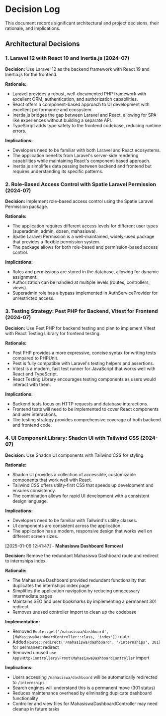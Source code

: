 # Decision Log

This document records significant architectural and project decisions, their rationale, and implications.

## Architectural Decisions

### 1. Laravel 12 with React 19 and Inertia.js (2024-07)

**Decision:** Use Laravel 12 as the backend framework with React 19 and Inertia.js for the frontend.

**Rationale:**
- Laravel provides a robust, well-documented PHP framework with excellent ORM, authentication, and authorization capabilities.
- React offers a component-based approach to UI development with excellent performance and ecosystem.
- Inertia.js bridges the gap between Laravel and React, allowing for SPA-like experiences without building a separate API.
- TypeScript adds type safety to the frontend codebase, reducing runtime errors.

**Implications:**
- Developers need to be familiar with both Laravel and React ecosystems.
- The application benefits from Laravel's server-side rendering capabilities while maintaining React's component-based approach.
- Inertia.js simplifies data passing between backend and frontend but requires understanding its specific patterns.

### 2. Role-Based Access Control with Spatie Laravel Permission (2024-07)

**Decision:** Implement role-based access control using the Spatie Laravel Permission package.

**Rationale:**
- The application requires different access levels for different user types (superadmin, admin, dosen, mahasiswa).
- Spatie Laravel Permission is a well-maintained, widely-used package that provides a flexible permission system.
- The package allows for both role-based and permission-based access control.

**Implications:**
- Roles and permissions are stored in the database, allowing for dynamic assignment.
- Authorization can be handled at multiple levels (routes, controllers, views).
- Superadmin role has a bypass implemented in AuthServiceProvider for unrestricted access.

### 3. Testing Strategy: Pest PHP for Backend, Vitest for Frontend (2024-07)

**Decision:** Use Pest PHP for backend testing and plan to implement Vitest with React Testing Library for frontend testing.

**Rationale:**
- Pest PHP provides a more expressive, concise syntax for writing tests compared to PHPUnit.
- Pest is fully compatible with Laravel's testing helpers and assertions.
- Vitest is a modern, fast test runner for JavaScript that works well with React and TypeScript.
- React Testing Library encourages testing components as users would interact with them.

**Implications:**
- Backend tests focus on HTTP requests and database interactions.
- Frontend tests will need to be implemented to cover React components and user interactions.
- The testing strategy provides comprehensive coverage of both backend and frontend code.

### 4. UI Component Library: Shadcn UI with Tailwind CSS (2024-07)

**Decision:** Use Shadcn UI components with Tailwind CSS for styling.

**Rationale:**
- Shadcn UI provides a collection of accessible, customizable components that work well with React.
- Tailwind CSS offers utility-first CSS that speeds up development and ensures consistency.
- The combination allows for rapid UI development with a consistent design language.

**Implications:**
- Developers need to be familiar with Tailwind's utility classes.
- UI components are consistent across the application.
- The application has a modern, responsive design that works well on different screen sizes.

[2025-01-06 12:41:47] - **Mahasiswa Dashboard Removal**

**Decision:** Remove the redundant Mahasiswa Dashboard route and redirect to internships index.

**Rationale:**
- The Mahasiswa Dashboard provided redundant functionality that duplicates the internships index page
- Simplifies the application navigation by reducing unnecessary intermediate pages
- Maintains SEO and user bookmarks by implementing a permanent 301 redirect
- Removes unused controller import to clean up the codebase

**Implementation:**
- Removed `Route::get('/mahasiswa/dashboard', [MahasiswaDashboardController::class, 'index'])` route
- Added `Route::redirect('/mahasiswa/dashboard', '/internships', 301)` for permanent redirect
- Removed unused `use App\Http\Controllers\Front\MahasiswaDashboardController` import

**Implications:**
- Users accessing `/mahasiswa/dashboard` will be automatically redirected to `/internships`
- Search engines will understand this is a permanent move (301 status)
- Reduces maintenance overhead by eliminating duplicate dashboard functionality
- Controller and view files for MahasiswaDashboardController may need cleanup in future tasks
